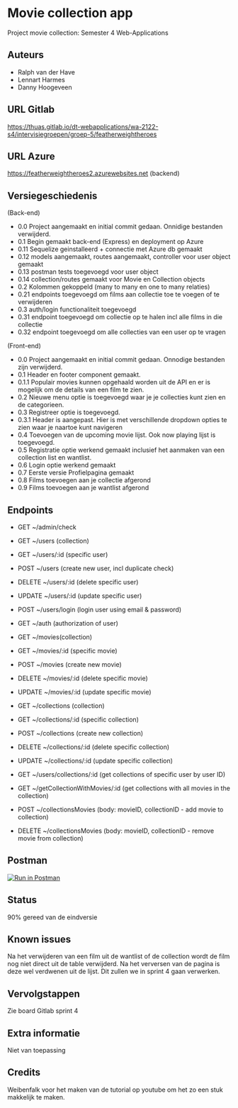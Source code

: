 # Movie collection app

Project movie collection: Semester 4 Web-Applications

## Auteurs

- Ralph van der Have
- Lennart Harmes
- Danny Hoogeveen

## URL Gitlab

https://thuas.gitlab.io/dt-webapplications/wa-2122-s4/intervisiegroepen/groep-5/featherweightheroes

## URL Azure

https://featherweightheroes2.azurewebsites.net (backend)

## Versiegeschiedenis

(Back-end)

- 0.0 Project aangemaakt en initial commit gedaan. Onnidige bestanden verwijderd.
- 0.1 Begin gemaakt back-end (Express) en deployment op Azure
- 0.11 Sequelize geinstalleerd + connectie met Azure db gemaakt
- 0.12 models aangemaakt, routes aangemaakt, controller voor user object gemaakt
- 0.13 postman tests toegevoegd voor user object
- 0.14 collection/routes gemaakt voor Movie en Collection objects
- 0.2 Kolommen gekoppeld (many to many en one to many relaties)
- 0.21 endpoints toegevoegd om films aan collectie toe te voegen of te verwijderen
- 0.3 auth/login functionaliteit toegevoegd
- 0.31 endpoint toegevoegd om collectie op te halen incl alle films in die collectie
- 0.32 endpoint toegevoegd om alle collecties van een user op te vragen

(Front-end)

- 0.0 Project aangemaakt en initial commit gedaan. Onnodige bestanden zijn verwijderd.
- 0.1 Header en footer component gemaakt.
- 0.1.1 Populair movies kunnen opgehaald worden uit de API en er is mogelijk om de details van een film te zien.
- 0.2 Nieuwe menu optie is toegevoegd waar je je collecties kunt zien en de categorieen.
- 0.3 Registreer optie is toegevoegd.
- 0.3.1 Header is aangepast. Hier is met verschillende dropdown opties te zien waar je naartoe kunt navigeren
- 0.4 Toevoegen van de upcoming movie lijst. Ook now playing lijst is toegevoegd.
- 0.5 Registratie optie werkend gemaakt inclusief het aanmaken van een collection list en wantlist.
- 0.6 Login optie werkend gemaakt
- 0.7 Eerste versie Profielpagina gemaakt
- 0.8 Films toevoegen aan je collectie afgerond
- 0.9 Films toevoegen aan je wantlist afgerond

## Endpoints

- GET ~/admin/check

- GET ~/users (collection)
- GET ~/users/:id (specific user)
- POST ~/users (create new user, incl duplicate check)
- DELETE ~/users/:id (delete specific user)
- UPDATE ~/users/:id (update specific user)
- POST ~/users/login (login user using email & password)

- GET ~/auth (authorization of user)

- GET ~/movies(collection)
- GET ~/movies/:id (specific movie)
- POST ~/movies (create new movie)
- DELETE ~/movies/:id (delete specific movie)
- UPDATE ~/movies/:id (update specific movie)

- GET ~/collections (collection)
- GET ~/collections/:id (specific collection)
- POST ~/collections (create new collection)
- DELETE ~/collections/:id (delete specific collection)
- UPDATE ~/collections/:id (update specific collection)
- GET ~/users/collections/:id (get collections of specific user by user ID)
- GET ~/getCollectionWithMovies/:id (get collections with all movies in the collection)

- POST ~/collectionsMovies (body: movieID, collectionID - add movie to collection)
- DELETE ~/collectionsMovies (body: movieID, collectionID - remove movie from collection)

## Postman

[![Run in Postman](https://run.pstmn.io/button.svg)](https://app.getpostman.com/run-collection/19947940-7afc5961-acff-479f-8f5b-ca7d76a7b745?action=collection%2Ffork&collection-url=entityId%3D19947940-7afc5961-acff-479f-8f5b-ca7d76a7b745%26entityType%3Dcollection%26workspaceId%3D559f1b0c-3089-47bf-99c2-716935856b76)

## Status

90% gereed van de eindversie

## Known issues

Na het verwijderen van een film uit de wantlist of de collection wordt de film nog niet direct uit de table verwijderd. Na het verversen van de pagina is deze wel verdwenen uit de lijst. Dit zullen we in sprint 4 gaan verwerken.

## Vervolgstappen

Zie board Gitlab sprint 4

## Extra informatie

Niet van toepassing

## Credits

Weibenfalk voor het maken van de tutorial op youtube om het zo een stuk makkelijk te maken.
